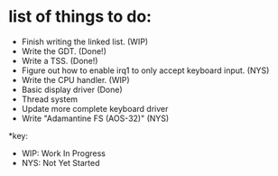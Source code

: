 # list of things to do:
- Finish writing the linked list.													      (WIP)
-	Write the GDT. 																		            (Done!)
- Write a TSS.																			            (Done!)
- Figure out how to enable irq1 to only accept keyboard input.  (NYS)
- Write the CPU handler.															          (WIP)
- Basic display driver																          (Done)
- Thread system
-	Update more complete keyboard driver
-	Write "Adamantine FS (AOS-32)"															  (NYS)

*key:
  - WIP: Work In Progress
  - NYS: Not Yet Started
